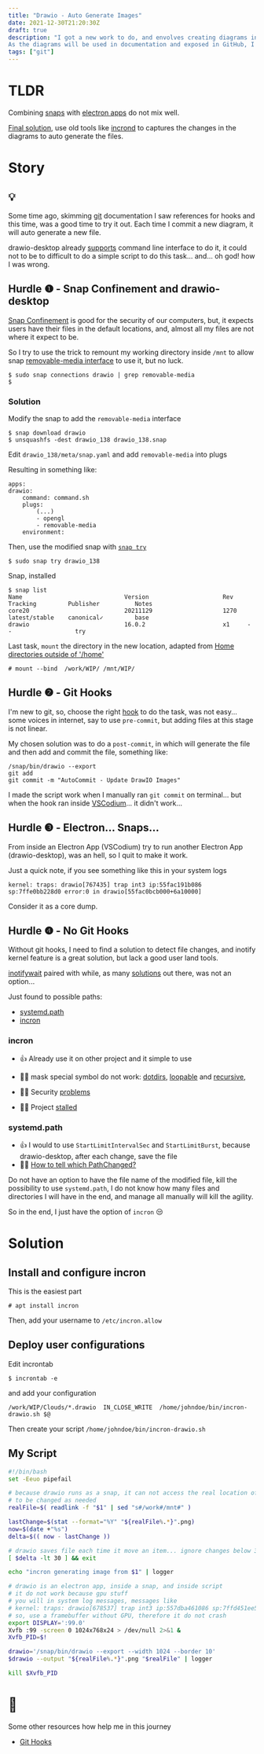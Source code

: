 ```yaml
---
title: "Drawio - Auto Generate Images"
date: 2021-12-30T21:20:30Z
draft: true
description: "I got a new work to do, and envolves creating diagrams in DrawIO.
As the diagrams will be used in documentation and exposed in GitHub, I need updated images automatically."
tags: ["git"]
---
```


# TLDR

Combining [snaps]() with [electron apps]() do not mix well.

[Final solution](#solution), use old tools like [incrond](https://github.com/ar-/incron) to captures the changes in the diagrams to auto generate the files.

# Story

## 💡

Some time ago, skimming [git](https://git-scm.com/book/en/v2) documentation I saw references for hooks and this time, was a good time to try it out. Each time I commit a new diagram, it will auto generate a new file.

drawio-desktop already [supports](https://j2r2b.github.io/2019/08/06/drawio-cli.html) command line interface to do it, it could not to be to difficult to do a simple script to do this task... and... oh god! how I was wrong.

## Hurdle ❶ - Snap Confinement and drawio-desktop

[Snap Confinement](https://snapcraft.io/blog/demystifying-snap-confinement) is good for the security of our computers, but, it expects users have their files in the default locations, and, almost all my files are not where it expect to be.

So I try to use the trick to remount my working directory inside `/mnt` to allow snap [removable-media interface](https://snapcraft.io/docs/removable-media-interface) to use it, but no luck.

    $ sudo snap connections drawio | grep removable-media
    $

### Solution

Modify the snap to add the `removable-media` interface

    $ snap download drawio
    $ unsquashfs -dest drawio_138 drawio_138.snap

Edit `drawio_138/meta/snap.yaml` and add `removable-media` into plugs

Resulting in something like:

    apps:
    drawio:
        command: command.sh
        plugs:
            (...)
            - opengl
            - removable-media
        environment:

Then, use the modified snap with [`snap try`](https://snapcraft.io/docs/snap-try#heading--snaptry)

    $ sudo snap try drawio_138

Snap, installed

    $ snap list 
    Name                             Version                     Rev    Tracking         Publisher          Notes
    core20                           20211129                    1270   latest/stable    canonical✓         base
    drawio                           16.0.2                      x1     -                -                  try

Last task, `mount` the directory in the new location, adapted from [Home directories outside of '/home'](https://snapcraft.io/docs/home-outside-home)

    # mount --bind  /work/WIP/ /mnt/WIP/


## Hurdle ❷ - Git Hooks

I'm new to git, so, choose the right [hook](https://git-scm.com/book/en/v2/Customizing-Git-Git-Hooks) to do the task, was not easy... some voices in internet, say to use `pre-commit`, but adding files at this stage is not linear.

My chosen solution was to do a `post-commit`, in which will generate the file and then add and commit the file, something like:

    /snap/bin/drawio --export 
    git add
    git commit -m "AutoCommit - Update DrawIO Images" 

I made the script work when I manually ran `git commit` on terminal... but when the hook ran inside [VSCodium](https://vscodium.com/)... it didn't work...

## Hurdle ❸ - Electron... Snaps...

From inside an Electron App (VSCodium) try to run another Electron App (drawio-desktop), was an hell, so I quit to make it work.

Just a quick note, if you see something like this in your system logs

    kernel: traps: drawio[767435] trap int3 ip:55fac191b086 sp:7ffe0bb228d0 error:0 in drawio[55fac0bcb000+6a10000]

Consider it as a core dump.

## Hurdle ❹ - No Git Hooks

Without git hooks, I need to find a solution to detect file changes, and inotify kernel feature is a great solution, but lack a good user land tools.

[inotifywait](https://github.com/inotify-tools/inotify-tools) paired with while, as many [solutions](https://unix.stackexchange.com/a/323919) out there, was not an option...

Just found to possible paths:

* [systemd.path](https://www.freedesktop.org/software/systemd/man/systemd.path.html#)
* [incron](https://github.com/ar-/incron)


### incron

* 👍 Already use it on other project and it simple to use

* 👎🏼 mask special symbol do not work: [dotdirs](https://github.com/ar-/incron/issues/57), [loopable](https://github.com/ar-/incron/issues/77) and [recursive](https://github.com/ar-/incron/issues/78),
* 👎🏼 Security [problems](https://github.com/ar-/incron/issues/35)
* 👎🏼 Project [stalled](https://github.com/ar-/incron/issues/68)

### systemd.path

- 👍 I would to use `StartLimitIntervalSec` and `StartLimitBurst`, because drawio-desktop, after each change, save the file
- 👎🏼 [How to tell which PathChanged?](https://unix.stackexchange.com/questions/600642/systemd-path-how-to-tell-which-pathchanged)

Do not have an option to have the file name of the modified file, kill the possibility to use `systemd.path`, I do not know how many files and directories I will have in the end, and manage all manually will kill the agility.

So in the end, I just have the option of `incron` 😒

# Solution

## Install and configure incron

This is the easiest part

    # apt install incron

Then, add your username to `/etc/incron.allow`

## Deploy user configurations

Edit incrontab 

    $ incrontab -e

and add your configuration

    /work/WIP/Clouds/*.drawio  IN_CLOSE_WRITE  /home/johndoe/bin/incron-drawio.sh $@

Then create your script `/home/johndoe/bin/incron-drawio.sh`

## My Script

```bash
#!/bin/bash
set -Eeuo pipefail

# because drawio runs as a snap, it can not access the real location of the file
# to be changed as needed
realFile=$( readlink -f "$1" | sed "s#/work#/mnt#" )

lastChange=$(stat --format="%Y" "${realFile%.*}".png)
now=$(date +"%s")
delta=$(( now - lastChange ))

# drawio saves file each time it move an item... ignore changes below 30 seconds
[ $delta -lt 30 ] && exit

echo "incron generating image from $1" | logger 

# drawio is an electron app, inside a snap, and inside script 
# it do not work because gpu stuff
# you will in system log messages, messages like
# kernel: traps: drawio[678537] trap int3 ip:557dba461086 sp:7ffd451ee510 error:0 in drawio[557db9711000+6a10000]
# so, use a framebuffer without GPU, therefore it do not crash
export DISPLAY=':99.0'
Xvfb :99 -screen 0 1024x768x24 > /dev/null 2>&1 &
Xvfb_PID=$!

drawio='/snap/bin/drawio --export --width 1024 --border 10'
$drawio --output "${realFile%.*}".png "$realFile" | logger 

kill $Xvfb_PID

```


# 🍬

Some other resources how help me in this journey

* [Git Hooks](https://githooks.com/)